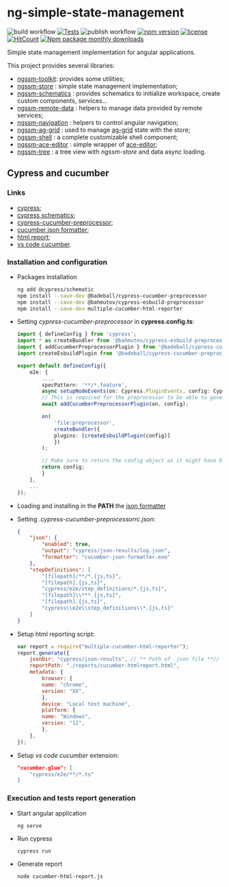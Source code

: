 # ng-simple-state-management

![build workflow](https://github.com/LionMarc/ng-simple-state-management/actions/workflows/build.yml/badge.svg)
[![Tests](https://img.shields.io/endpoint?url=https://gist.githubusercontent.com/LionMarc/0e6ea813e47d66e72b3c7b1be39bd10e/raw)](https://github.com/LionMarc/ng-simple-state-management/actions/workflows/build.yml)
![publish workflow](https://github.com/LionMarc/ng-simple-state-management/actions/workflows/publish.yml/badge.svg)
[![npm version](https://img.shields.io/npm/v/ngssm-store.svg)](https://www.npmjs.com/package/ngssm-store)
[![license](https://img.shields.io/badge/License-MIT-purple.svg)](LICENSE)
[![HitCount](https://hits.dwyl.com/LionMarc/ng-simple-state-management.svg?style=flat-square)](http://hits.dwyl.com/LionMarc/ng-simple-state-management)
[![Npm package monthly downloads](https://badgen.net/npm/dm/ngssm-store)](https://npmjs.ccom/package/ngssm-store)

Simple state management implementation for angular applications.

This project provides several libraries:

- [ngssm-toolkit](/projects/ngssm-toolkit/README.md): provides some utilities;
- [ngssm-store](/projects/ngssm-store/README.md) : simple state management implementation;
- [ngssm-schematics](/projects/ngssm-schematics/README.md) : provides schematics to initialize workspace, create custom components, services...
- [ngssm-remote-data](/projects/ngssm-remote-data/README.md) : helpers to manage data provided by remote services;
- [ngssm-navigation](/projects/ngssm-navigation/README.md) : helpers to control angular navigation;
- [ngssm-ag-grid](/projects/ngssm-ag-grid/README.md) : used to manage [ag-grid](https://www.ag-grid.com/) state with the store;
- [ngssm-shell](/projects/ngssm-shell/README.md) : a complete customizable shell component;
- [ngssm-ace-editor](/projects/ngssm-ace-editor/README.md) : simple wrapper of [ace-editor](https://ace.c9.io/);
- [ngssm-tree](/projects/ngssm-tree/README.md) : a tree view with *ngssm-store* and data async loading.

## Cypress and cucumber

### Links

- [cypress](https://github.com/cypress-io);
- [cypress schematics](https://github.com/cypress-io/cypress/tree/master/npm/cypress-schematic#readme);
- [cypress-cucumber-preprocessor](https://github.com/badeball/cypress-cucumber-preprocessor);
- [cucumber json formatter](https://github.com/cucumber/json-formatter);
- [html report](https://github.com/wswebcreation/multiple-cucumber-html-reporter);
- [vs code cucumber](https://github.com/cucumber/vscode).


### Installation and configuration

- Packages installation
    ```sh
    ng add @cypress/schematic
    npm install --save-dev @badeball/cypress-cucumber-preprocessor
    npm install --save-dev @bahmutov/cypress-esbuild-preprocessor
    npm install --save-dev multiple-cucumber-html-reporter
    ```

- Setting *cypress-cucumber-preprocessor* in **cypress.config.ts**:
    ```ts
    import { defineConfig } from 'cypress';
    import * as createBundler from '@bahmutov/cypress-esbuild-preprocessor';
    import { addCucumberPreprocessorPlugin } from '@badeball/cypress-cucumber-preprocessor';
    import createEsbuildPlugin from '@badeball/cypress-cucumber-preprocessor/esbuild';

    export default defineConfig({
        e2e: {
            ...,
            specPattern: '**/*.feature',
            async setupNodeEvents(on: Cypress.PluginEvents, config: Cypress.PluginConfigOptions): Promise<Cypress.PluginConfigOptions> {
            // This is required for the preprocessor to be able to generate JSON reports after each run, and more,
            await addCucumberPreprocessorPlugin(on, config);

            on(
                'file:preprocessor',
                createBundler({
                plugins: [createEsbuildPlugin(config)]
                })
            );

            // Make sure to return the config object as it might have been modified by the plugin.
            return config;
            }
        },
        ...
    });

    ```

- Loading and installing in the **PATH** the [json formatter](https://github.com/cucumber/json-formatter)

- Setting *.cypress-cucumber-preprocessorrc.json*:
    ```json
    {
        "json": {
            "enabled": true,
            "output": "cypress/json-results/log.json",
            "formatter": "cucumber-json-formatter.exe"
        },
        "stepDefinitions": [
            "[filepath]/**/*.{js,ts}",
            "[filepath].{js,ts}",
            "cypress/e2e/step_definitions/*.{js,ts}",
            "[filepath]\\***.{js,ts}",
            "[filepath].{js,ts}",
            "cypress\\e2e\\step_definitions\\*.{js,ts}"
        ]
    }
    ```

- Setup html reporting script:
    ```js
    var report = require("multiple-cucumber-html-reporter");
    report.generate({
        jsonDir: "cypress/json-results", // ** Path of .json file **//
        reportPath: "./reports/cucumber-htmlreport.html",
        metadata: {
            browser: {
            name: "chrome",
            version: "XX",
            },
            device: "Local test machine",
            platform: {
            name: "Windows",
            version: "11",
            },
        },
    });
    ```

- Setup *vs code cucumber* extension:
    ```json
    "cucumber.glue": [
        "cypress/e2e/**/*.ts"
    ]
    ```

### Execution and tests report generation

- Start angular application
    ```
    ng serve
    ```
- Run cypress
    ```
    cypress run
    ```
- Generate report
    ```
    node cucumber-html-report.js
    ```